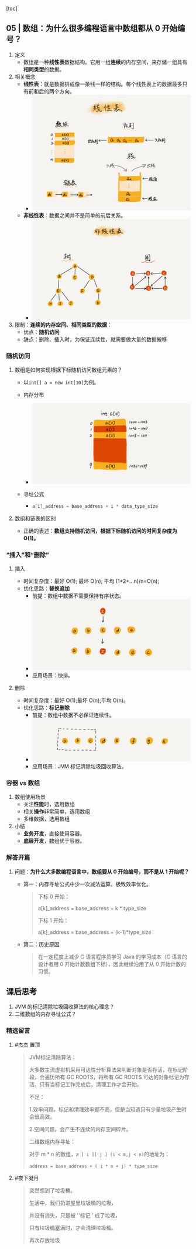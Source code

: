 [toc]

## 05 | 数组：为什么很多编程语言中数组都从 0 开始编号？

1.  定义
    -   数组是一种**线性表**数据结构。它用一组**连续**的内存空间，来存储一组具有**相同类型**的数据。
2.  相关概念
    -   **线性表**：就是数据排成像一条线一样的结构。每个线性表上的数据最多只有前和后的两个方向。
        -   ![img](imgs/b6b71ec46935130dff5c4b62cf273477.jpg)
    -   **非线性表**：数据之间并不是简单的前后关系。
        -   ![img](imgs/6ebf42641b5f98f912d36f6bf86f6569.jpg)
3.  限制：**连续的内存空间、相同类型的数据**：
    -   优点：**随机访问**
    -   缺点：删除、插入时，为保证连续性，就需要做大量的数据搬移

### 随机访问

1.  数组是如何实现根据下标随机访问数组元素的？

    -   以`int[] a = new int[10]`为例。

    -   内存分布

        -   ![img](imgs/98df8e702b14096e7ee4a5141260cdc4.jpg)

    -   寻址公式

        -   ```c
            a[i]_address = base_address + i * data_type_size
            ```

2.  数组和链表的区别
    -   正确的表述：**数组支持随机访问，根据下标随机访问的时间复杂度为 O(1)。**

### “插入”和“删除”

1.  插入
    -   时间复杂度：最好 O(1); 最坏 O(n); 平均 (1+2+…n)/n=O(n);
    -   优化思路：**替换追加**
        -   前提：数组中数据不需要保持有序状态。
        -   ![img](imgs/3f70b4ad9069ec568a2caaddc231b7dc.jpg)
        -   应用场景：快排。

2.  删除
    -   时间复杂度：最好 O(1);最坏 O(n);平均 O(n)。
    -   优化思路：**标记删除**
        -   前提：数组中数据不必保证连续性。
        -   ![img](imgs/b69b8c5dbf6248649ddab7d3e7cfd7e5.jpg)
        -   应用场景：JVM 标记清除垃圾回收算法。

### 容器 vs 数组

1.  数组使用场景
    -	关注**性能**时，选用数组
    -	相关**操作**非常简单，选用数组
    -	多维数据，选用数组
2.  小结
    -   **业务开发**，直接使用容器。
    -   **底层开发**，数组优于容器。

### 解答开篇

1.  问题：**为什么大多数编程语言中，数组要从 0 开始编号，而不是从 1 开始呢？**

    -   第一：内存寻址公式中少一次减法运算。极致效率优化。

        >   下标 0 开始：
        >
        >   a[k]_address = base_address + k * type_size
        >
        >   
        >
        >   下标 1 开始：
        >
        >   a[k]_address = base_address + (k-1)*type_size

    -   第二：历史原因

        >   在一定程度上减少 C 语言程序员学习 Java 的学习成本（C 语言的设计者用 0 开始计数数组下标），因此继续沿用了从 0 开始计数的习惯。

## 课后思考

1. JVM 的标记清除垃圾回收算法的核心理念？
2. 二维数组的内存寻址公式？

### 精选留言

1.  #杰杰 置顶

    >   JVM标记清除算法：
    >
    >   
    >
    >   大多数主流虚拟机采用可达性分析算法来判断对象是否存活，在标记阶段，会遍历所有 GC ROOTS，将所有 GC ROOTS 可达的对象标记为存活。只有当标记工作完成后，清理工作才会开始。
    >
    >   
    >
    >   不足：
    >
    >   1.效率问题。标记和清理效率都不高，但是当知道只有少量垃圾产生时会很高效。
    >
    >   2.空间问题。会产生不连续的内存空间碎片。
    >
    >   
    >
    >   二维数组内存寻址：
    >
    >   
    >
    >   对于 m * n 的数组，`a [ i ][ j ] (i < m,j < n)`的地址为：
    >
    >   `address = base_address + ( i * n + j) * type_size`

2.  #夜下凝月

    >   突然想到了垃圾桶。
    >
    >   生活中，我们扔进屋里垃圾桶的垃圾，
    >
    >   并没有消失，只是被 ''标记'' 成了垃圾，
    >
    >   只有垃圾桶塞满时，才会清理垃圾桶。
    >
    >   再次存放垃圾